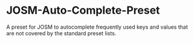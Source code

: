 # JOSM-Auto-Complete-Preset
A preset for JOSM to autocomplete frequently used keys and values that are not covered by the standard preset lists.
